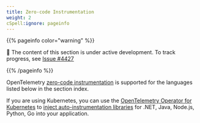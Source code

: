 ```yaml
---
title: Zero-code Instrumentation
weight: 2
cSpell:ignore: pageinfo
---
```


{{% pageinfo color="warning" %}}

🚧 The content of this section is under active development. To track progress,
see [Issue #4427]

[Issue #4427]: https://github.com/open-telemetry/opentelemetry.io/issues/4427

{{% /pageinfo %}}

OpenTelemetry [zero-code instrumentation][] is supported for the languages
listed below in the section index.

If you are using Kubernetes, you can use the [OpenTelemetry Operator for
Kubernetes][otel-op] to [inject auto-instrumentation libraries][auto] for .NET,
Java, Node.js, Python, Go into your application.

[auto]: /docs/kubernetes/operator/automatic/
[zero-code instrumentation]: /docs/concepts/instrumentation/zero-code/
[otel-op]: /docs/kubernetes/operator/
